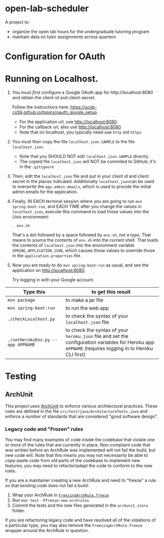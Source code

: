 # open-lab-scheduler

A project to:
* organize the open lab hours for the undergraduate tutoring program
* maintain data on tutor assignments across quarters

# Configuration for OAuth

# Running on Localhost.

1.  You _must first_ configure a Google OAuth app for http://localhost:8080 and obtain the client-id and client-secret.

    Follow the instructions here: <https://ucsb-cs56.github.io/topics/oauth_google_setup>.

    - For the application url, use <http://localhost:8080>
    - For the callback url, also use <http://localhost:8080>
    - Note that on localhost, you typically need use `http` not `https`

2.  You must then copy the file `localhost.json.SAMPLE` to the file `localhost.json`.

    - Note that you SHOULD NOT edit `localhost.json.SAMPLE` directly.
    - The copied file `localhost.json` will NOT be commited to GitHub; it's in the `.gitignore`

3.  Then, edit the `localhost.json` file and put in your client id and client secret in the places indicated. Additionally `localhost.json`can be used to overwrite the `app.admin.emails`, which is used to provide the initial admin emails for the application.

4.  Finally, IN EACH terminal session where you are going to run `mvn spring-boot:run`, and EACH TIME after you
    change the values in `localhost.json`, execute this command to load those values into the Unix environment:

    ```
    . env.sh
    ```

    That's a dot followed by a space followed by `env.sh`, not a typo. That means to source the contents of `env.sh` into the
    current shell. That loads the contents of `localhost.json` into the environment variable `SPRING_APPLICATION_JSON`, which
    causes those values to override those in the `application.properties` file.

5)  Now you are ready to do `mvn spring-boot:run` as usual, and see the application on <http://localhost:8080>.

    Try logging in with your Google account.

| Type this                                                                                                                                                                              | to get this result                                |
| -------------------------------------------------------------------------------------------------------------------------------------------------------------------------------------- | ------------------------------------------------- |
| `mvn package`                                                                                                                                                                          | to make a jar file                                |
| `mvn spring-boot:run`                                                                                                                                                                  | to run the web app                                |
| `./checkLocalhost.py`                                                                                                                                                                  | to check the syntax of your `localhost.json` file |
| `./setHerokuEnv.py --app APPNAME` | to check the syntax of your `heroku.json` file and set the configuration variables for Heroku app `APPNAME` (requires logging in to Heroku CLI first) |

# Testing

## ArchUnit

This project uses [ArchUnit](https://www.archunit.org/) to enforce various architectural practices. These rules are 
defined in the file `src/test/java/ArchitectureTests.java` and enforce a number of standards that are considered
"good software design".

### Legacy code and "Frozen" rules

You may find many examples of code inside the codebase that violate one or more of the rules that are currently
in place. Non-compliant code that was written before an ArchRule was implemented will not fail the build, but new code
will. Note that this means you may not necessarily be able to copy-paste code from old parts of the codebase to
implement new features; you may need to refactor/adapt the code to conform to the new rules.

If you are a maintainer creating a new ArchRule and need to "freeze" a rule so that existing code does not fail a build:
1. Wrap your ArchRule in [`FreezingArchRule.freeze`](https://www.archunit.org/userguide/html/000_Index.html#_usage)
2. Run `mvn test -Pfreeze-new-archrules`
3. Commit the tests and the new files generated in the `archunit_store` folder.

If you are refactoring legacy code and have resolved all of the violations of a particular type, you may also remove
the `FreezingArchRule.freeze` wrapper around the ArchRule in question.
